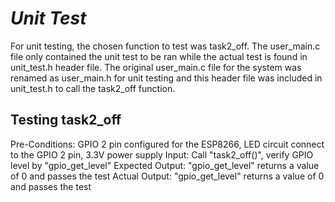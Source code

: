 # _Unit Test_

For unit testing, the chosen function to test was task2_off. The user_main.c file only contained the unit test to be ran while the actual test is found in unit_test.h header file. The original user_main.c file for the system was renamed as user_main.h for unit testing and this header file was included in unit_test.h to call the task2_off function.

## Testing task2_off

Pre-Conditions: GPIO 2 pin configured for the ESP8266, LED circuit connect to the GPIO 2 pin, 3.3V power supply
Input: Call "task2_off()", verify GPIO level by "gpio_get_level"
Expected Output: "gpio_get_level" returns a value of 0 and passes the test
Actual Output: "gpio_get_level" returns a value of 0 and passes the test
